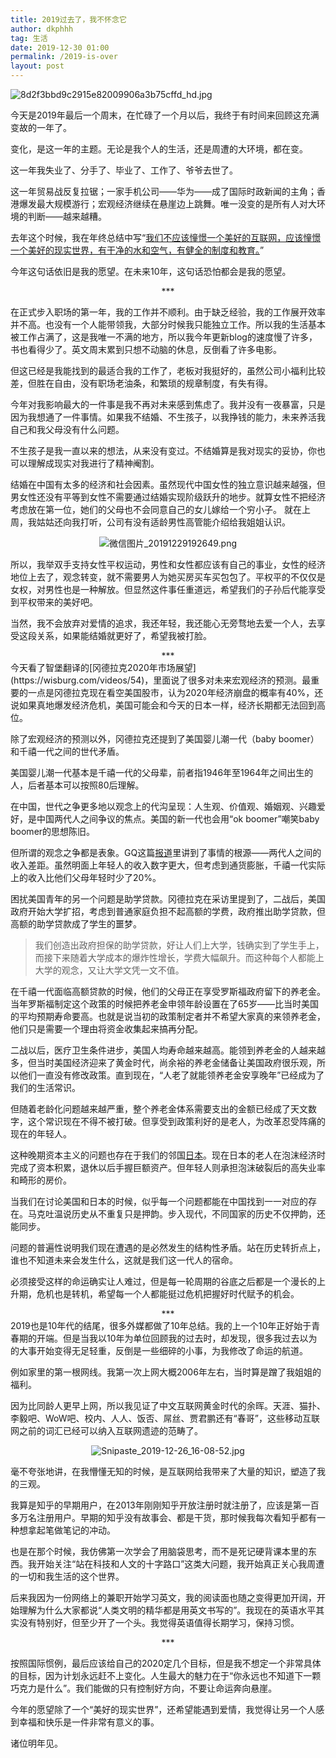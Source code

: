 ```yaml
---
title: 2019过去了，我不怀念它
author: dkphhh
tag: 生活
date: 2019-12-30 01:00
permalink: /2019-is-over
layout: post
---
```


![8d2f3bbd9c2915e82009906a3b75cffd_hd.jpg](https://i.loli.net/2019/12/30/Q7UudpHxXVwnmN3.jpg)

今天是2019年最后一个周末，在忙碌了一个月以后，我终于有时间来回顾这充满变故的一年了。

变化，是这一年的主题。无论是我个人的生活，还是周遭的大环境，都在变。

这一年我失业了、分手了、毕业了、工作了、爷爷去世了。

这一年贸易战反复拉锯；一家手机公司——华为——成了国际时政新闻的主角；香港爆发最大规模游行；宏观经济继续在悬崖边上跳舞。唯一没变的是所有人对大环境的判断——越来越糟。

去年这个时候，我在年终总结中写“[我们不应该憧憬一个美好的互联网，应该憧憬一个美好的现实世界，有干净的水和空气，有健全的制度和教育。](./return-reality)”

今年这句话依旧是我的愿望。在未来10年，这句话恐怕都会是我的愿望。

<center>***</center>

在正式步入职场的第一年，我的工作并不顺利。由于缺乏经验，我的工作展开效率并不高。也没有一个人能带领我，大部分时候我只能独立工作。所以我的生活基本被工作占满了，这是我唯一不满的地方，所以我今年更新blog的速度慢了许多，书也看得少了。英文周末累到只想不动脑的休息，反倒看了许多电影。

但这已经是我能找到的最适合我的工作了，老板对我挺好的，虽然公司小福利比较差，但胜在自由，没有职场老油条，和繁琐的规章制度，有失有得。

今年对我影响最大的一件事是我不再对未来感到焦虑了。我并没有一夜暴富，只是因为我想通了一件事情。如果我不结婚、不生孩子，以我挣钱的能力，未来养活我自己和我父母没有什么问题。

不生孩子是我一直以来的想法，从来没有变过。不结婚算是我对现实的妥协，你也可以理解成现实对我进行了精神阉割。

结婚在中国有太多的经济和社会因素。虽然现代中国女性的独立意识越来越强，但男女性还没有平等到女性不需要通过结婚实现阶级跃升的地步。就算女性不把经济考虑放在第一位，她们的父母也不会同意自己的女儿嫁给一个穷小子。
就在上周，我姑姑还向我打听，公司有没有适龄男性高管能介绍给我姐姐认识。

<center><img src="https://i.loli.net/2019/12/29/z6JpdxPmhBwMZst.png" alt="微信图片_20191229192649.png" title="微信图片_20191229192649.png" /></center>

所以，我举双手支持女性平权运动，男性和女性都应该有自己的事业，女性的经济地位上去了，观念转变，就不需要男人为她买房买车买包包了。平权平的不仅仅是女权，对男性也是一种解放。但显然这件事任重道远，希望我们的子孙后代能享受到平权带来的美好吧。

当然，我不会放弃对爱情的追求，我还年轻，我还能心无旁骛地去爱一个人，去享受这段关系，如果能结婚就更好了，希望我被打脸。

<center>***</center>
今天看了智堡翻译的[冈德拉克2020年市场展望](https://wisburg.com/videos/54)，里面说了很多对未来宏观经济的预测。最重要的一点是冈德拉克现在看空美国股市，认为2020年经济崩盘的概率有40%，还说如果真地爆发经济危机，美国可能会和今天的日本一样，经济长期都无法回到高位。

除了宏观经济的预测以外，冈德拉克还提到了美国婴儿潮一代（baby boomer）和千禧一代之间的世代矛盾。

美国婴儿潮一代基本是千禧一代的父母辈，前者指1946年至1964年之间出生的人，后者基本可以按照80后理解。

在中国，世代之争更多地以观念上的代沟呈现：人生观、价值观、婚姻观、兴趣爱好，是中国两代人之间争议的焦点。美国的新一代也会用“ok boomer”嘲笑baby boomer的思想陈旧。

但所谓的观念之争都是表象。GQ这篇[报道](https://www.gq.com/story/ok-boomer-broke-millennials)里讲到了事情的根源——两代人之间的收入差距。虽然明面上年轻人的收入数字更大，但考虑到通货膨胀，千禧一代实际上的收入比他们父母年轻时少了20%。

困扰美国青年的另一个问题是助学贷款。冈德拉克在采访里提到了，二战后，美国政府开始大学扩招，考虑到普通家庭负担不起高额的学费，政府推出助学贷款，但高额的助学贷款成了学生的噩梦。

>我们创造出政府担保的助学贷款，好让人们上大学，钱确实到了学生手上，而接下来随着大学成本的爆炸性增长，学费大幅飙升。而这种每个人都能上大学的观念，又让大学文凭一文不值。

在千禧一代面临高额贷款的时候，他们的父母正在享受罗斯福政府留下的养老金。当年罗斯福制定这个政策的时候把养老金申领年龄设置在了65岁——比当时美国的平均预期寿命要高。也就是说当初的政策制定者并不希望大家真的来领养老金，他们只是需要一个理由将资金收集起来搞再分配。

二战以后，医疗卫生条件进步，美国人均寿命越来越高。能领到养老金的人越来越多，但当时美国经济迎来了黄金时代，尚余裕的养老金储备让美国政府很乐观，所以他们一直没有修改政策。直到现在，“人老了就能领养老金安享晚年”已经成为了我们的生活常识。

但随着老龄化问题越来越严重，整个养老金体系需要支出的金额已经成了天文数字，这个常识现在不得不被打破。但享受到政策利好的是老人，为改革忍受阵痛的现在的年轻人。

这种晚期资本主义的问题也存在于我们的邻国[日本](https://zh.wikipedia.org/wiki/%E6%97%A5%E6%9C%AC%E5%8C%96#%E7%BB%8F%E6%B5%8E)。现在日本的老人在泡沫经济时完成了资本积累，退休以后手握巨额资产。但年轻人则承担泡沫破裂后的高失业率和畸形的房价。

当我们在讨论美国和日本的时候，似乎每一个问题都能在中国找到一一对应的存在。马克吐温说历史从不重复只是押韵。步入现代，不同国家的历史不仅押韵，还能同步。

问题的普遍性说明我们现在遭遇的是必然发生的结构性矛盾。站在历史转折点上，谁也不知道未来会发生什么，这就是我们这一代人的宿命。

必须接受这样的命运确实让人难过，但是每一轮周期的谷底之后都是一个漫长的上升期，危机也是转机，希望每一个人都能挺过危机把握好时代赋予的机会。

<center>***</center>
2019也是10年代的结尾，很多外媒都做了10年总结。我的上一个10年正好始于青春期的开端。但是当我以10年为单位回顾我的过去时，却发现，很多我过去以为的大事开始变得无足轻重，反倒是一些细碎的小事，为我修改了命运的航道。

例如家里的第一根网线。我第一次上网大概2006年左右，当时算是蹭了我姐姐的福利。

因为比同龄人更早上网，所以我见证了中文互联网黄金时代的余晖。天涯、猫扑、李毅吧、WoW吧、校内、人人、饭否、屌丝、贾君鹏还有“春哥”，这些移动互联网之前的词汇已经可以纳入互联网遗迹的范畴了。

<center> <img src="https://i.loli.net/2019/12/30/68JZBYgSFDb1khU.jpg" alt="Snipaste_2019-12-26_16-08-52.jpg" title="Snipaste_2019-12-26_16-08-52.jpg" /> </center>

毫不夸张地讲，在我懵懂无知的时候，是互联网给我带来了大量的知识，塑造了我的三观。

我算是知乎的早期用户，在2013年刚刚知乎开放注册时就注册了，应该是第一百多万名注册用户。早期的知乎没有故事会、都是干货，那时候我每次看知乎都有一种想拿起笔做笔记的冲动。

也是在那个时候，我仿佛第一次学会了用脑袋思考，而不是死记硬背课本里的东西。我开始关注“站在科技和人文的十字路口”这类大问题，我开始真正关心我周遭的一切和我生活的这个世界。

后来我因为一份网络上的兼职开始学习英文，我的阅读面也随之变得更加开阔，开始理解为什么大家都说“人类文明的精华都是用英文书写的”。我现在的英语水平其实没有特别好，但至少开了一个头。我觉得英语值得长期学习，保持习惯。

<center>***</center>

按照国际惯例，最后应该给自己的2020定几个目标，但是我不想定一个非常具体的目标，因为计划永远赶不上变化。人生最大的魅力在于“你永远也不知道下一颗巧克力是什么”。我们能做的只有控制好方向，不要让命运奔向悬崖。

今年的愿望除了一个“美好的现实世界”，还希望能遇到爱情，我觉得让另一个人感到幸福和快乐是一件非常有意义的事。

诸位明年见。
